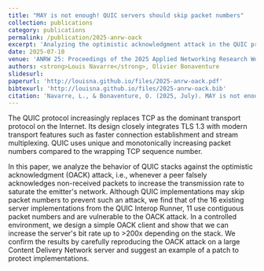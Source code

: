 ```yaml
---
title: "MAY is not enough! QUIC servers should skip packet numbers"
collection: publications
category: publications
permalink: /publication/2025-anrw-oack
excerpt: 'Analyzing the optimistic acknowledgment attack in the QUIC protocol and how well the countermeasures are implemented in existing implementations.'
date: 2025-07-10
venue: 'ANRW 25: Proceedings of the 2025 Applied Networking Research Workshop'
authors: <strong>Louis Navarre</strong>, Olivier Bonaventure
slidesurl:
paperurl: 'http://louisna.github.io/files/2025-anrw-oack.pdf'
bibtexurl: 'http://louisna.github.io/files/2025-anrw-oack.bib'
citation: 'Navarre, L., & Bonaventure, O. (2025, July). MAY is not enough! QUIC servers SHOULD skip packet numbers. In Proceedings of the 2025 Applied Networking Research Workshop (pp. 136-142).'
---
```

The QUIC protocol increasingly replaces TCP as the dominant transport protocol on the
Internet. Its design closely integrates TLS 1.3 with modern transport features such as faster connection
establishment and stream multiplexing. QUIC uses unique and monotonically increasing packet numbers compared to
the wrapping TCP sequence number.

In this paper, we analyze the behavior of QUIC stacks against the optimistic acknowledgment (OACK) attack, i.e.,
whenever a peer falsely acknowledges non-received packets to increase the transmission rate to saturate the
emitter's network. Although QUIC implementations may skip packet numbers to prevent such an attack, we find that
of the 16 existing server implementations from the QUIC Interop Runner, 11 use contiguous packet numbers and are
vulnerable to the OACK attack. In a controlled environment, we design a simple OACK client and show that we can
increase the server's bit rate up to >200x depending on the stack. We confirm the results by carefully reproducing
the OACK attack on a large Content Delivery Network server and suggest an example of a patch to protect
implementations.
